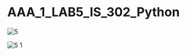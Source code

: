 # AAA_1_LAB5_IS_302_Python

![5](https://user-images.githubusercontent.com/75249457/209158449-7e85f46d-5717-4a5c-a261-f2f0c988923c.PNG)


![5 1](https://user-images.githubusercontent.com/75249457/209158464-20b5dfbf-c4d7-4378-a5e1-e29e27e7ff69.PNG)
